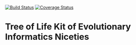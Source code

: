 [![Build Status](https://travis-ci.org/genomehubs/tolkein.svg?branch=master)](https://travis-ci.org/genomehubs/tolkein) [![Coverage Status](https://coveralls.io/repos/github/genomehubs/tolkein/badge.svg?branch=master)](https://coveralls.io/github/genomehubs/tolkein?branch=master)

# Tree of Life Kit of Evolutionary Informatics Niceties
